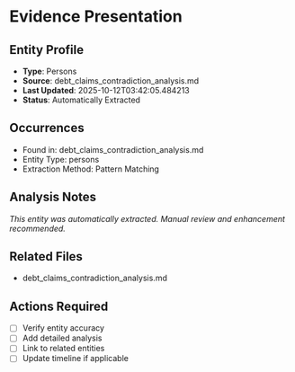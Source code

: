 # Evidence Presentation

## Entity Profile
- **Type**: Persons
- **Source**: debt_claims_contradiction_analysis.md
- **Last Updated**: 2025-10-12T03:42:05.484213
- **Status**: Automatically Extracted

## Occurrences
- Found in: debt_claims_contradiction_analysis.md
- Entity Type: persons
- Extraction Method: Pattern Matching

## Analysis Notes
*This entity was automatically extracted. Manual review and enhancement recommended.*

## Related Files
- debt_claims_contradiction_analysis.md

## Actions Required
- [ ] Verify entity accuracy
- [ ] Add detailed analysis
- [ ] Link to related entities
- [ ] Update timeline if applicable
